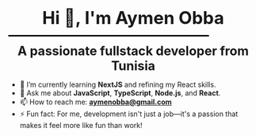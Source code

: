 <p align="center">
  <strong style="font-size: 2.5em;">Hi 👋, I'm Aymen Obba</strong>
</p>
<p align="center">
  <hr style="border: 1px solid #000; width: 80%;"/>
</p>
<p align="center">
  <strong style="font-size: 1.8em;">A passionate fullstack developer from Tunisia</strong>
</p>



- 🌱 I’m currently learning **NextJS** and refining my React skills.
- 💬 Ask me about **JavaScript**, **TypeScript**, **Node.js**, and **React**.
- 📫 How to reach me: **aymenobba@gmail.com**
- ⚡ Fun fact: For me, development isn't just a job—it's a passion that makes it feel more like fun than work!

